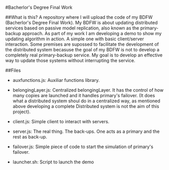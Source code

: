 #Bacherlor's Degree Final Work

##What is this?
A repository where I will upload the code of my BDFW (Bacherlor's Degree Final Work). 
My BDFW is about updating distributed services based on passive model replication, also known as the primary-backup approach.
As part of my work I am developing a demo to show my updating algorithm in action. A simple one with basic client/server interaction. Some premises are supossed to facilitate the development of the distributed system becasuse the goal of my BDFW is not to develop a completely real primary-backup service. My goal is to develop an effective way to update those systems without interrupting the service.

##Files
- auxfunctions.js: Auxiliar functions library.

- belongingLayer.js: Centralized belongingLayer. It has the control of how many copies are launched and it handles primary's failover. (It does what a distributed system shoul do in a centralized way, as mentioned above developing a complete Distributed system is not the aim of this project).

- client.js: Simple client to interact with servers. 

- server.js:  The real thing. The back-ups. One acts as a primary and the rest as back-up. 

- failover.js: Simple piece of code to start the simulation of primary's failover.

- launcher.sh: Script to launch the demo